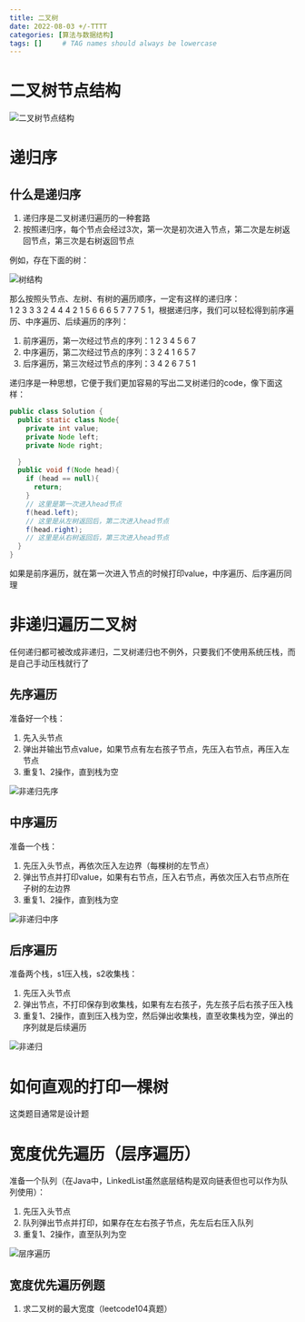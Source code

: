 ```yaml
---
title: 二叉树
date: 2022-08-03 +/-TTTT
categories: [算法与数据结构]
tags: []     # TAG names should always be lowercase
---
```


# 二叉树节点结构
![二叉树节点结构](/blog/202208032258195.png "Optional title")

# 递归序
## 什么是递归序
1. 递归序是二叉树递归遍历的一种套路
2. 按照递归序，每个节点会经过3次，第一次是初次进入节点，第二次是左树返回节点，第三次是右树返回节点

例如，存在下面的树：

![树结构](/blog/202208041007628.png "Optional title")

那么按照头节点、左树、有树的遍历顺序，一定有这样的递归序：<br>
1 2 3 3 3 2 4 4 4 2 1 5 6 6 6 5 7 7 7 5 1，根据递归序，我们可以轻松得到前序遍历、中序遍历、后续遍历的序列：

1. 前序遍历，第一次经过节点的序列：1 2 3 4 5 6 7
2. 中序遍历，第二次经过节点的序列：3 2 4 1 6 5 7
3. 后序遍历，第三次经过节点的序列：3 4 2 6 7 5 1

递归序是一种思想，它便于我们更加容易的写出二叉树递归的code，像下面这样：

```java
public class Solution {
  public static class Node{
    private int value;
    private Node left;
    private Node right;

  }
  public void f(Node head){
    if (head == null){
      return;
    }
    // 这里是第一次进入head节点
    f(head.left);
    // 这里是从左树返回后，第二次进入head节点
    f(head.right);
    // 这里是从右树返回后，第三次进入head节点
  }
}
```

如果是前序遍历，就在第一次进入节点的时候打印value，中序遍历、后序遍历同理


# 非递归遍历二叉树
任何递归都可被改成非递归，二叉树递归也不例外，只要我们不使用系统压栈，而是自己手动压栈就行了

## 先序遍历
准备好一个栈：

1. 先入头节点
2. 弹出并输出节点value，如果节点有左右孩子节点，先压入右节点，再压入左节点
3. 重复1、2操作，直到栈为空

![非递归先序](/blog/202208032300942.png "Optional title")

## 中序遍历
准备一个栈：

1. 先压入头节点，再依次压入左边界（每棵树的左节点）
2. 弹出节点并打印value，如果有右节点，压入右节点，再依次压入右节点所在子树的左边界
3. 重复1、2操作，直到栈为空

![非递归中序](/blog/202208032300497.png "Optional title")

## 后序遍历
准备两个栈，s1压入栈，s2收集栈：

1. 先压入头节点
2. 弹出节点，不打印保存到收集栈，如果有左右孩子，先左孩子后右孩子压入栈
3. 重复1、2操作，直到压入栈为空，然后弹出收集栈，直至收集栈为空，弹出的序列就是后续遍历

![非递归](/blog/202208032302454.png "Optional title")

# 如何直观的打印一棵树
这类题目通常是设计题

# 宽度优先遍历（层序遍历）
准备一个队列（在Java中，LinkedList虽然底层结构是双向链表但也可以作为队列使用）：

1. 先压入头节点
2. 队列弹出节点并打印，如果存在左右孩子节点，先左后右压入队列
3. 重复1、2操作，直至队列为空

![层序遍历](/blog/202208032302964.png "Optional title")

## 宽度优先遍历例题
1. 求二叉树的最大宽度（leetcode104真题）

